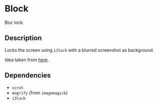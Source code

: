 Block
=====

Blur lock.

Description
-----------

Locks the screen using `i3lock` with a blurred screenshot as background.

Idea taken from [here](http://plankenau.com/blog/post-10/gaussianlock).

Dependencies
------------

- `scrot`
- `mogrify` (from `imagemagick`)
- `i3lock`
